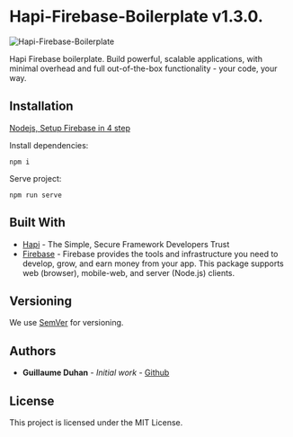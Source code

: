# Hapi-Firebase-Boilerplate v1.3.0.

![Hapi-Firebase-Boilerplate](https://myhappyagency.com/blog/wp-content/uploads/2019/12/node_firebase_hapi.png)

Hapi Firebase boilerplate.
Build powerful, scalable applications, with minimal overhead and full out-of-the-box functionality - your code, your way.

## Installation

<a href="https://hackernoon.com/nodejs-setup-firebase-in-4-step-tutorial-example-easy-beginner-service-account-key-json-node-server-d61e803d6cc8" target="_blank">Nodejs, Setup Firebase in 4 step</a>

Install dependencies:
```
npm i
```
Serve project:
```
npm run serve
```

## Built With

* [Hapi](https://github.com/hapijs/hapi) - The Simple, Secure Framework Developers Trust
* [Firebase](https://www.npmjs.com/package/firebase) - Firebase provides the tools and infrastructure you need to develop, grow, and earn money from your app. This package supports web (browser), mobile-web, and server (Node.js) clients.

## Versioning

We use [SemVer](http://semver.org/) for versioning.

## Authors

* **Guillaume Duhan** - *Initial work* - [Github](https://github.com/guillaumeduhan)

## License

This project is licensed under the MIT License.
